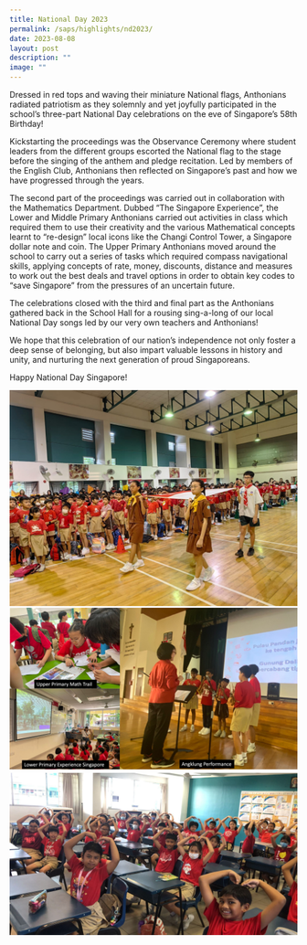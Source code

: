 ```yaml
---
title: National Day 2023
permalink: /saps/highlights/nd2023/
date: 2023-08-08
layout: post
description: ""
image: ""
---
```

Dressed in red tops and waving their miniature National flags, Anthonians radiated patriotism as they solemnly and yet joyfully participated in the school’s three-part National Day celebrations on the eve of Singapore’s 58th Birthday!  
  
Kickstarting the proceedings was the Observance Ceremony where student leaders from the different groups escorted the National flag to the stage before the singing of the anthem and pledge recitation. Led by members of the English Club, Anthonians then reflected on Singapore’s past and how we have progressed through the years.  
  
The second part of the proceedings was carried out in collaboration with the Mathematics Department. Dubbed “The Singapore Experience”, the Lower and Middle Primary Anthonians carried out activities in class which required them to use their creativity and the various Mathematical concepts learnt to “re-design” local icons like the Changi Control Tower, a Singapore dollar note and coin. The Upper Primary Anthonians moved around the school to carry out a series of tasks which required compass navigational skills, applying concepts of rate, money, discounts, distance and measures to work out the best deals and travel options in order to obtain key codes to “save Singapore” from the pressures of an uncertain future.  
  
The celebrations closed with the third and final part as the Anthonians gathered back in the School Hall for a rousing sing-a-long of our local National Day songs led by our very own teachers and Anthonians!  
  
We hope that this celebration of our nation’s independence not only foster a deep sense of belonging, but also impart valuable lessons in history and unity, and nurturing the next generation of proud Singaporeans.  
  
Happy National Day Singapore!

![](/images/National%20day/colours%20party.jpeg)
![](/images/National%20day/national.jpg)
![](/images/National%20day/ndp2023.jpeg)